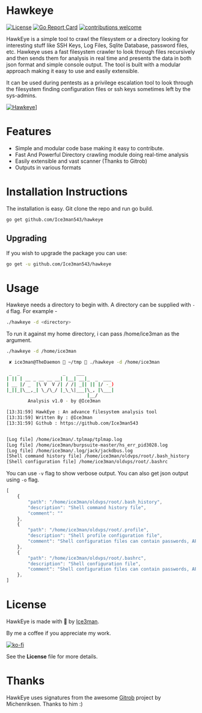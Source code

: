 # Hawkeye
[![License](https://img.shields.io/badge/license-MIT-_red.svg)](https://opensource.org/licenses/MIT)
[![Go Report Card](https://goreportcard.com/badge/github.com/Ice3man543/hawkeye)](https://goreportcard.com/report/github.com/Ice3man543/hawkeye) 
[![contributions welcome](https://img.shields.io/badge/contributions-welcome-brightgreen.svg?style=flat)](https://github.com/Ice3man543/hawkeye/issues)

HawkEye is a simple tool to crawl the filesystem or a directory looking for interesting stuff like SSH Keys, Log Files, Sqlite Database, password files, etc. Hawkeye uses a fast filesystem crawler to look through files recursively and then sends them for analysis in real time and presents the data in both json format and simple console output. The tool is built with a modular approach making it easy to use and easily extensible. 

It can be used during pentests as a privilege escalation tool to look through the filesystem finding configuration files or ssh keys sometimes left by the sys-admins. 

[![Hawkeye](http://i.imgur.com/C4prGfK.png)](https://asciinema.org/a/D1sINGdcAhJKlpzaRyexrxO1Y)]
 # Features
 
 - Simple and modular code base making it easy to contribute.
 - Fast And Powerful Directory crawling module doing real-time analysis
 - Easily extensible and vast scanner (Thanks to Gitrob)
 - Outputs in various formats 

# Installation Instructions

The installation is easy. Git clone the repo and run go build.

```bash
go get github.com/Ice3man543/hawkeye
```

## Upgrading
If you wish to upgrade the package you can use:
```bash
go get -u github.com/Ice3man543/hawkeye
```

# Usage

Hawkeye needs a directory to begin with. A directory can be supplied with `-d` flag. For example - 
```bash
./hawkeye -d <directory>
```

To run it against my home directory, i can pass /home/ice3man as the argument. 
```bash
./hawkeye -d /home/ice3man

 ✘ ice3man@TheDaemon  ~/tmp  ./hawkeye -d /home/ice3man  

 _  _                _    ___           
| || | __ _ __ __ __| |__| __|_  _  ___ 
| __ |/ _  |\ V  V /| / /| _|| || |/ -_)
|_||_|\__,_| \_/\_/ |_\_\|___|\_, |\___|
                              |__/     
	    Analysis v1.0 - by @Ice3man

[13:31:59] HawkEye : An advance filesystem analysis tool
[13:31:59] Written By : @Ice3man
[13:31:59] Github : https://github.com/Ice3man543


[Log file] /home/ice3man/.tplmap/tplmap.log
[Log file] /home/ice3man/burpsuite-master/hs_err_pid3028.log
[Log file] /home/ice3man/.log/jack/jackdbus.log
[Shell command history file] /home/ice3man/oldvps/root/.bash_history
[Shell configuration file] /home/ice3man/oldvps/root/.bashrc

```

You can use `-v` flag to show verbose output. You can also get json output using `-o` flag.
```javascript
[
    {
        "path": "/home/ice3man/oldvps/root/.bash_history",
        "description": "Shell command history file",
        "comment": ""
    },
    {
        "path": "/home/ice3man/oldvps/root/.profile",
        "description": "Shell profile configuration file",
        "comment": "Shell configuration files can contain passwords, API keys, hostnames and other goodies"
    },
    {
        "path": "/home/ice3man/oldvps/root/.bashrc",
        "description": "Shell configuration file",
        "comment": "Shell configuration files can contain passwords, API keys, hostnames and other goodies"
    },
]
```

# License

HawkEye is made with 🖤 by [Ice3man](https://github.com/Ice3man543).

By me a coffee if you appreciate my work.

[![ko-fi](https://www.ko-fi.com/img/donate_sm.png)](https://ko-fi.com/M4M7FAVC)

See the **License** file for more details.

# Thanks

HawkEye uses signatures from the awesome [Gitrob](https://github.com/michenriksen/gitrob) project by Michenriksen. Thanks to him :)
